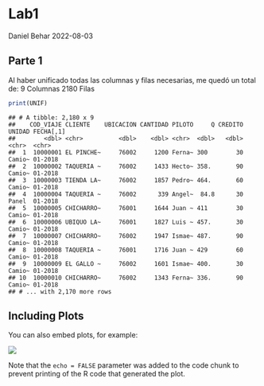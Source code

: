 Lab1
================
Daniel Behar
2022-08-03

## Parte 1

Al haber unificado todas las columnas y filas necesarias, me quedó un
total de: 9 Columnas 2180 Filas

``` r
print(UNIF)
```

    ## # A tibble: 2,180 x 9
    ##    COD_VIAJE CLIENTE    UBICACION CANTIDAD PILOTO     Q CREDITO UNIDAD FECHA[,1]
    ##        <dbl> <chr>          <dbl>    <dbl> <chr>  <dbl>   <dbl> <chr>  <chr>    
    ##  1  10000001 EL PINCHE~     76002     1200 Ferna~ 300        30 Camio~ 01-2018  
    ##  2  10000002 TAQUERIA ~     76002     1433 Hecto~ 358.       90 Camio~ 01-2018  
    ##  3  10000003 TIENDA LA~     76002     1857 Pedro~ 464.       60 Camio~ 01-2018  
    ##  4  10000004 TAQUERIA ~     76002      339 Angel~  84.8      30 Panel  01-2018  
    ##  5  10000005 CHICHARRO~     76001     1644 Juan ~ 411        30 Camio~ 01-2018  
    ##  6  10000006 UBIQUO LA~     76001     1827 Luis ~ 457.       30 Camio~ 01-2018  
    ##  7  10000007 CHICHARRO~     76002     1947 Ismae~ 487.       90 Camio~ 01-2018  
    ##  8  10000008 TAQUERIA ~     76001     1716 Juan ~ 429        60 Camio~ 01-2018  
    ##  9  10000009 EL GALLO ~     76002     1601 Ismae~ 400.       30 Camio~ 01-2018  
    ## 10  10000010 CHICHARRO~     76002     1343 Ferna~ 336.       90 Camio~ 01-2018  
    ## # ... with 2,170 more rows

## Including Plots

You can also embed plots, for example:

![](Script_files/figure-gfm/pressure-1.png)<!-- -->

Note that the `echo = FALSE` parameter was added to the code chunk to
prevent printing of the R code that generated the plot.
